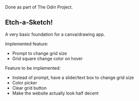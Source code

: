 Done as part of The Odin Project.

## Etch-a-Sketch!

A very basic foundation for a canva/drawing app.

Implemented feature:
+ Prompt to change grid size
+ Grid square change color on hover

Feature to be implemented:
+ Instead of prompt, have a slider/text box to change grid size
+ Color picker
+ Clear grid button
+ Make the website actually look half decent